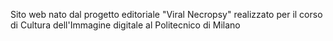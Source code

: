 Sito web nato dal progetto editoriale "Viral Necropsy" realizzato per il corso di Cultura dell'Immagine digitale al Politecnico di Milano